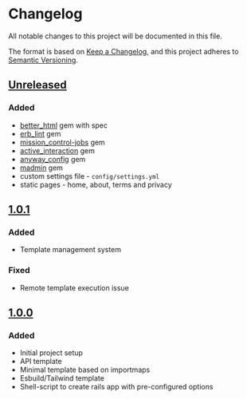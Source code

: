 # Changelog

All notable changes to this project will be documented in this file.

The format is based on [Keep a Changelog](https://keepachangelog.com/en/1.0.0/),
and this project adheres to [Semantic Versioning](https://semver.org/spec/v2.0.0.html).

## [Unreleased]

[Unreleased]: https://github.com/alec-c4/kickstart/compare/v1.0.1...HEAD

### Added

- [better_html](https://github.com/Shopify/better-html) gem with spec
- [erb_lint](https://github.com/Shopify/erb_lint) gem
- [mission_control-jobs](https://github.com/rails/mission_control-jobs/) gem
- [active_interaction](https://github.com/AaronLasseigne/active_interaction) gem
- [anyway_config](https://github.com/palkan/anyway_config) gem
- [madmin](https://github.com/excid3/madmin/) gem
- custom settings file - `config/settings.yml`
- static pages - home, about, terms and privacy

## [1.0.1]

### Added

- Template management system

### Fixed

- Remote template execution issue

[1.0.1]: https://github.com/alec-c4/kickstart/compare/v1.0.0...v1.0.1

## [1.0.0]

### Added

- Initial project setup
- API template
- Minimal template based on importmaps
- Esbuild/Tailwind template
- Shell-script to create rails app with pre-configured options

[1.0.0]: https://github.com/alec-c4/kickstart/releases/tag/v1.0.0
